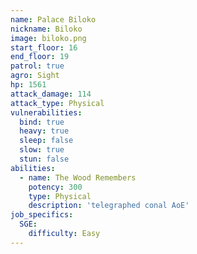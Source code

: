 ```yaml
---
name: Palace Biloko
nickname: Biloko
image: biloko.png
start_floor: 16
end_floor: 19
patrol: true
agro: Sight
hp: 1561
attack_damage: 114
attack_type: Physical
vulnerabilities:
  bind: true
  heavy: true
  sleep: false
  slow: true
  stun: false
abilities:
  - name: The Wood Remembers
    potency: 300
    type: Physical
    description: 'telegraphed conal AoE'
job_specifics:
  SGE:
    difficulty: Easy
---
```

